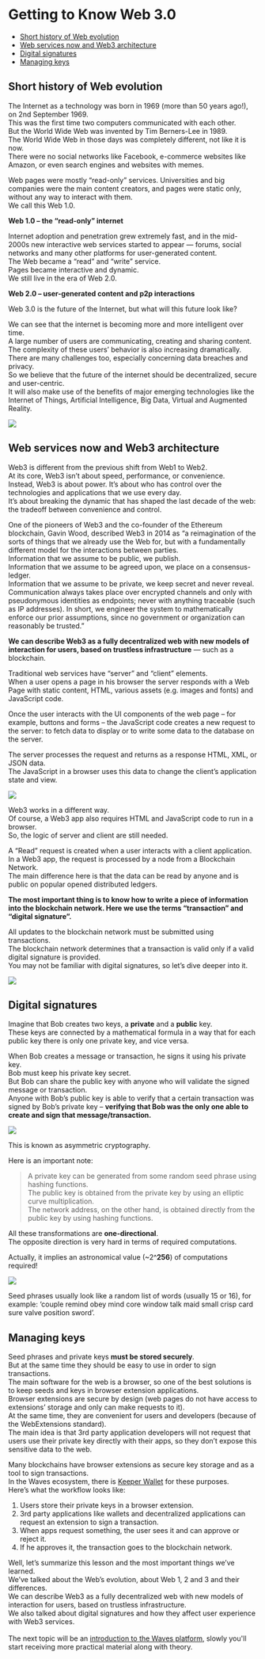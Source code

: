 # Getting to Know Web 3.0 #

  - [Short history of Web evolution](#short-history-of-web-evolution)
  - [Web services now and Web3 architecture](#web-services-now-and-web3-architecture)
  - [Digital signatures](#digital-signatures)
  - [Managing keys](#managing-keys)

## Short history of Web evolution ##

The Internet as a technology was born in 1969 (more than 50 years ago!), on 2nd September 1969.<br>
This was the first time two computers communicated with each other.<br>
But the World Wide Web was invented by Tim Berners-Lee in 1989.<br>
The World Wide Web in those days was completely different, not like it is now.<br>
There were no social networks like Facebook, e-commerce websites like Amazon, or even search engines and websites with memes.<br>

Web pages were mostly “read-only” services. Universities and big companies were the main content creators, and pages were static only, without any way to interact with them.<br>
We call this Web 1.0.
 
**Web 1.0 – the “read-only” internet**

Internet adoption and penetration grew extremely fast, and in the mid-2000s new interactive web services started to appear — forums, social networks and many other platforms for user-generated content.<br>
The Web became a “read” and “write” service.<br>
Pages became interactive and dynamic.<br>
We still live in the era of Web 2.0.<br>

**Web 2.0 – user-generated content and p2p interactions**

Web 3.0 is the future of the Internet, but what will this future look like?<br>

We can see that the internet is becoming more and more intelligent over time.<br>
A large number of users are communicating, creating and sharing content.<br>
The complexity of these users’ behavior is also increasing dramatically.<br>
There are many challenges too, especially concerning data breaches and privacy.<br>
So we believe that the future of the internet should be decentralized, secure and user-centric.<br>
It will also make use of the benefits of major emerging technologies like the Internet of Things, Artificial Intelligence, Big Data, Virtual and Augmented Reality.

![](./images/web3.png)


## Web services now and Web3 architecture ##

Web3 is different from the previous shift from Web1 to Web2.<br>
At its core, Web3 isn’t about speed, performance, or convenience.<br>
Instead, Web3 is about power.<brs>
It’s about who has control over the technologies and applications that we use every day.<br>
It’s about breaking the dynamic that has shaped the last decade of the web: the tradeoff between convenience and control.<br>

One of the pioneers of Web3 and the co-founder of the Ethereum blockchain, Gavin Wood, described Web3 in 2014 as “a reimagination of the sorts of things that we already use the Web for, but with a fundamentally different model for the interactions between parties.<br>
Information that we assume to be public, we publish.<br>
Information that we assume to be agreed upon, we place on a consensus-ledger.<br>
Information that we assume to be private, we keep secret and never reveal.<br>
Communication always takes place over encrypted channels and only with pseudonymous identities as endpoints; never with anything traceable (such as IP addresses).<brs>
In short, we engineer the system to mathematically enforce our prior assumptions, since no government or organization can reasonably be trusted.”<br>

**We can describe Web3 as a fully decentralized web with new models of interaction for users, based on trustless infrastructure** — such as a blockchain.

Traditional web services have “server” and “client” elements.<br>
When a user opens a page in his browser the server responds with a Web Page with static content, HTML, various assets (e.g. images and fonts) and JavaScript code.<br>

Once the user interacts with the UI components of the web page – for example, buttons and forms – the JavaScript code creates a new request to the server: to fetch data to display or to write some data to the database on the server.<brs>

The server processes the request and returns as a response HTML, XML, or JSON data.<br>
The JavaScript in a browser uses this data to change the client’s application state and view.<br>

![](./images/web3-2.png)

Web3 works in a different way.<br>
Of course, a Web3 app also requires HTML and JavaScript code to run in a browser.<br>
So, the logic of server and client are still needed.

A “Read” request is created when a user interacts with a client application.<br>
In a Web3 app, the request is processed by a node from a Blockchain Network.<br>
The main difference here is that the data can be read by anyone and is public on popular opened distributed ledgers.

**The most important thing is to know how to write a piece of information into the blockchain network. Here we use the terms “transaction” and “digital signature”.**

All updates to the blockchain network must be submitted using transactions.<br>
The blockchain network determines that a transaction is valid only if a valid digital signature is provided.<br>
You may not be familiar with digital signatures, so let’s dive deeper into it.<br>

![](./images/web3-3.png)

## Digital signatures

Imagine that Bob creates two keys, a **private** and a **public** key.<br>
These keys are connected by a mathematical formula in a way that for each public key there is only one private key, and vice versa.

When Bob creates a message or transaction, he signs it using his private key.<br>
Bob must keep his private key secret.<br>
But Bob can share the public key with anyone who will validate the signed message or transaction.<br>
Anyone with Bob’s public key is able to verify that a certain transaction was signed by Bob’s private key – **verifying that Bob was the only one able to create and sign that message/transaction.**

![](./images/keys.png)

This is known as asymmetric cryptography.<br>

Here is an important note:<br>

> A private key can be generated from some random seed phrase using hashing functions.<br>
The public key is obtained from the private key by using an elliptic curve multiplication.<br>
The network address, on the other hand, is obtained directly from the public key by using hashing functions.

All these transformations are **one-directional**.<br>
The opposite direction is very hard in terms of required computations.

Actually, it implies an astronomical value (~2^**256**) of computations required!<br>

![](./images/curve.png)

Seed phrases usually look like a random list of words (usually 15 or 16), for example: ‘couple remind obey mind core window talk maid small crisp card sure valve position sword’.<brs>

## Managing keys ##

Seed phrases and private keys **must be stored securely**.<br>
But at the same time they should be easy to use in order to sign transactions.<br>
The main software for the web is a browser, so one of the best solutions is to keep seeds and keys in browser extension applications.<br>
Browser extensions are secure by design (web pages do not have access to extensions’ storage and only can make requests to it).<br>
At the same time, they are convenient for users and developers (because of the WebExtensions standard).<br>
The main idea is that 3rd party application developers will not request that users use their private key directly with their apps, so they don’t expose this sensitive data to the web.<br>

Many blockchains have browser extensions as secure key storage and as a tool to sign transactions.<br>
In the Waves ecosystem, there is [Keeper Wallet](https://keeper-wallet.app/#get-keeper) for these purposes.<br>Here’s what the workflow looks like:<br>

1. Users store their private keys in a browser extension.
2. 3rd party applications like wallets and decentralized applications can request an extension to sign a transaction.
3. When apps request something, the user sees it and can approve or reject it.
4. If he approves it, the transaction goes to the blockchain network.

Well, let’s summarize this lesson and the most important things we’ve learned.<br>
We’ve talked about the Web’s evolution, about Web 1, 2 and 3 and their differences.<br>
We can describe Web3 as a fully decentralized web with new models of interaction for users, based on trustless infrastructure.<br>
We also talked about digital signatures and how they affect user experience with Web3 services.<br>
<br>
The next topic will be an [introduction to the Waves platform](), slowly you'll start receiving more practical material along with theory.<br>